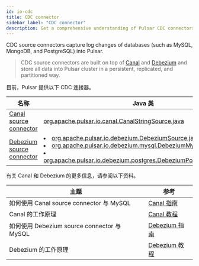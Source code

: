 ```yaml
---
id: io-cdc
title: CDC connector
sidebar_label: "CDC connector"
description: Get a comprehensive understanding of Pulsar CDC connectors.
---
```


CDC source connectors capture log changes of databases (such as MySQL, MongoDB, and PostgreSQL) into Pulsar.

> CDC source connectors are built on top of [Canal](https://github.com/alibaba/canal) and [Debezium](https://debezium.io/) and store all data into Pulsar cluster in a persistent, replicated, and partitioned way.

目前，Pulsar 提供以下 CDC 连接器。

名称|Java 类
|---|---
[Canal source connector](io-canal-source.md)|[org.apache.pulsar.io.canal.CanalStringSource.java](https://github.com/apache/pulsar/blob/master/pulsar-io/canal/src/main/java/org/apache/pulsar/io/canal/CanalStringSource.java)
[Debezium source connector](io-cdc-debezium.md)|<li>[org.apache.pulsar.io.debezium.DebeziumSource.java](https://github.com/apache/pulsar/blob/master/pulsar-io/debezium/core/src/main/java/org/apache/pulsar/io/debezium/DebeziumSource.java)<br /></li><li>[org.apache.pulsar.io.debezium.mysql.DebeziumMysqlSource.java](https://github.com/apache/pulsar/blob/master/pulsar-io/debezium/mysql/src/main/java/org/apache/pulsar/io/debezium/mysql/DebeziumMysqlSource.java)<br /></li><li>[org.apache.pulsar.io.debezium.postgres.DebeziumPostgresSource.java](https://github.com/apache/pulsar/blob/master/pulsar-io/debezium/postgres/src/main/java/org/apache/pulsar/io/debezium/postgres/DebeziumPostgresSource.java)</li>

有关 Canal 和 Debezium 的更多信息，请参阅以下资料。

主题 | 参考
|---|---
如何使用 Canal source connector 与 MySQL|[Canal 指南](https://github.com/alibaba/canal/wiki)
Canal 的工作原理 | [Canal 教程](https://github.com/alibaba/canal/wiki)
如何使用 Debezium source connector 与 MySQL | [Debezium 指南](https://debezium.io/docs/connectors/mysql/)
Debezium 的工作原理 | [Debezium 教程](https://debezium.io/docs/tutorial/)